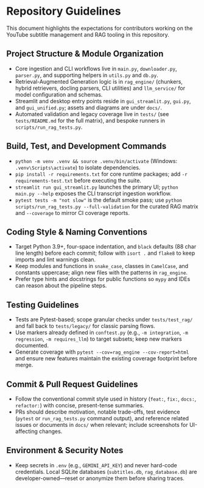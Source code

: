 # Repository Guidelines

This document highlights the expectations for contributors working on the YouTube subtitle management and RAG tooling in this repository.

## Project Structure & Module Organization
- Core ingestion and CLI workflows live in `main.py`, `downloader.py`, `parser.py`, and supporting helpers in `utils.py` and `db.py`.
- Retrieval-Augmented Generation logic is in `rag_engine/` (chunkers, hybrid retrievers, docling parsers, CLI utilities) and `llm_service/` for model configuration and schemas.
- Streamlit and desktop entry points reside in `gui_streamlit.py`, `gui.py`, and `gui_unified.py`; assets and diagrams are under `docs/`.
- Automated validation and legacy coverage live in `tests/` (see `tests/README.md` for the full matrix), and bespoke runners in `scripts/run_rag_tests.py`.

## Build, Test, and Development Commands
- `python -m venv .venv && source .venv/bin/activate` (Windows: `.venv\Scripts\activate`) to isolate dependencies.
- `pip install -r requirements.txt` for core runtime packages; add `-r requirements-test.txt` before executing the suite.
- `streamlit run gui_streamlit.py` launches the primary UI; `python main.py --help` exposes the CLI transcript ingestion workflow.
- `pytest tests -m "not slow"` is the default smoke pass; use `python scripts/run_rag_tests.py --full-validation` for the curated RAG matrix and `--coverage` to mirror CI coverage reports.

## Coding Style & Naming Conventions
- Target Python 3.9+, four-space indentation, and `black` defaults (88 char line length) before each commit; follow with `isort .` and `flake8` to keep imports and lint warnings clean.
- Keep modules and functions in `snake_case`, classes in `CamelCase`, and constants uppercase; align new files with the patterns in `rag_engine`.
- Prefer type hints and docstrings for public functions so `mypy` and IDEs can reason about the pipeline steps.

## Testing Guidelines
- Tests are Pytest-based; scope granular checks under `tests/test_rag/` and fall back to `tests/legacy/` for classic parsing flows.
- Use markers already defined in `conftest.py` (e.g., `-m integration`, `-m regression`, `-m requires_llm`) to target subsets; keep new markers documented.
- Generate coverage with `pytest --cov=rag_engine --cov-report=html` and ensure new features maintain the existing coverage footprint before merge.

## Commit & Pull Request Guidelines
- Follow the conventional commit style used in history (`feat:`, `fix:`, `docs:`, `refactor:`) with concise, present-tense summaries.
- PRs should describe motivation, notable trade-offs, test evidence (`pytest` or `run_rag_tests.py` command output), and reference related issues or documents in `docs/` when relevant; include screenshots for UI-affecting changes.

## Environment & Security Notes
- Keep secrets in `.env` (e.g., `GEMINI_API_KEY`) and never hard-code credentials. Local SQLite databases (`subtitles.db`, `rag_database.db`) are developer-owned—reset or anonymize them before sharing traces.
